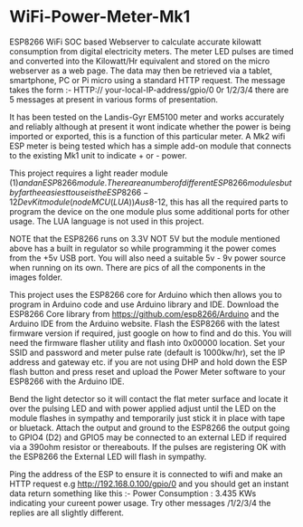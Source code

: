 # WiFi-Power-Meter-Mk1
ESP8266 WiFi SOC based Webserver to calculate accurate kilowatt consumption from digital electricity meters. The meter LED pulses are timed and converted into the Kilowatt/Hr equivalent and stored on the micro webserver as a web page. The data may then be retrieved via a tablet, smartphone, PC or Pi micro using a standard HTTP request. The message takes the form :-
  HTTP:// your-local-IP-address/gpio/0 0r 1/2/3/4 there are 5 messages at present in various forms of presentation.
  
It has been tested on the Landis-Gyr EM5100 meter and works accurately and reliably although at present it wont indicate whether the power is being imported or exported, this is a function of this particular meter. A Mk2 wifi ESP meter is being tested which has a simple add-on module that connects to the existing Mk1 unit to indicate + or - power.

This project requires a light reader module ($1) and an ESP8266 module. There are a number of different ESP8266 modules but by far the easiest to use is the ESP8266-12 Dev Kit module (nodeMCU (LUA)) Aus$8-12, this has all the required parts to program the device on the one module plus some additional ports for other usage. The LUA language is not used in this project.

NOTE that the ESP8266 runs on 3.3V NOT 5V but the module mentioned above has a built in regulator so while programming it the power comes from the +5v USB port. You will also need a suitable 5v - 9v power source when running on its own. There are pics of all the components in the images folder.

This project uses the ESP8266 core for Arduino which then allows you to program in Arduino code and use Arduino library and IDE. Download the ESP8266 Core library from https://github.com/esp8266/Arduino and the Arduino IDE from the Arduino website. Flash the ESP8266 with the latest firmware version if required, just google on how to find and do this. You will need the firmware flasher utility and flash into 0x00000 location. 
Set your SSID and password and meter pulse rate (default is 1000kw/hr), set the IP address and gateway etc. if you are not using DHP and hold down the ESP flash button and press reset and upload the Power Meter software to your ESP8266 with the Arduino IDE.

Bend the light detector so it will contact the flat meter surface and locate it over the pulsing LED and with power applied adjust until the LED on the module flashes in sympathy and temporarily just stick it in place with tape or bluetack. Attach the output and ground to the ESP8266 the output going to GPIO4 (D2) and GPIO5 may be connected to an external LED if required via a 390ohm resistor or thereabouts. If the pulses are registering OK with the ESP8266 the External LED will flash in sympathy.

Ping the address of the ESP to ensure it is connected to wifi and make an HTTP request e.g http://192.168.0.100/gpio/0 and you should get an instant data return something like this :- Power Consumption : 3.435 KWs indicating your cureent power usage. Try other messages /1/2/3/4 the replies are all slightly different.
